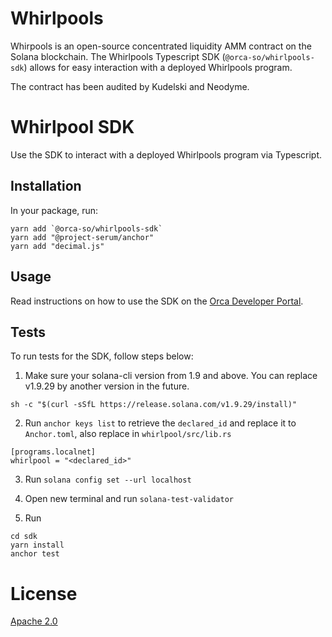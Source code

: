 # Whirlpools

Whirpools is an open-source concentrated liquidity AMM contract on the Solana blockchain.
The Whirlpools Typescript SDK (`@orca-so/whirlpools-sdk`) allows for easy interaction with a deployed Whirlpools program.

The contract has been audited by Kudelski and Neodyme.

# Whirlpool SDK

Use the SDK to interact with a deployed Whirlpools program via Typescript.

## Installation

In your package, run:

```
yarn add `@orca-so/whirlpools-sdk`
yarn add "@project-serum/anchor"
yarn add "decimal.js"
```

## Usage

Read instructions on how to use the SDK on the [Orca Developer Portal](https://orca-so.gitbook.io/orca-developer-portal/orca/welcome).

## Tests

To run tests for the SDK, follow steps below:


1. Make sure your solana-cli version from 1.9 and above. You can replace v1.9.29 by another version in the future.

```
sh -c "$(curl -sSfL https://release.solana.com/v1.9.29/install)"
```

2. Run `anchor keys list` to retrieve the `declared_id` and replace it to `Anchor.toml`, also replace in `whirlpool/src/lib.rs`

```
[programs.localnet]
whirlpool = "<declared_id>"
```
3. Run `solana config set --url localhost`

4. Open new terminal and run `solana-test-validator`

5. Run

```
cd sdk
yarn install
anchor test 
```

# License

[Apache 2.0](https://choosealicense.com/licenses/apache-2.0/)
